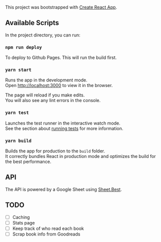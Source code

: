 This project was bootstrapped with [Create React App](https://github.com/facebook/create-react-app).

## Available Scripts

In the project directory, you can run:

### `npm run deploy`

To deploy to Github Pages. This will run the build first.

### `yarn start`

Runs the app in the development mode.<br />
Open [http://localhost:3000](http://localhost:3000) to view it in the browser.

The page will reload if you make edits.<br />
You will also see any lint errors in the console.

### `yarn test`

Launches the test runner in the interactive watch mode.<br />
See the section about [running tests](https://facebook.github.io/create-react-app/docs/running-tests) for more information.

### `yarn build`

Builds the app for production to the `build` folder.<br />
It correctly bundles React in production mode and optimizes the build for the best performance.

## API

The API is powered by a Google Sheet using [Sheet.Best](https://sheet.best/).

## TODO
- [ ] Caching
- [ ] Stats page
- [ ] Keep track of who read each book
- [ ] Scrap book info from Goodreads
